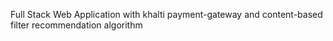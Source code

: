Full Stack Web Application with khalti payment-gateway and content-based filter recommendation algorithm
